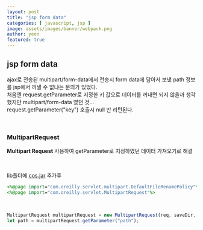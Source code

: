 ```yaml
---
layout: post
title: "jsp form data"
categories: [ javascript, jsp ]
image: assets/images/banner/webpack.png
author: yeon
featured: true
---
```


## jsp form data
ajax로 전송된 multipart/form-data에서 전송시 form data에 담아서 보낸 path 정보를 jsp에서 꺼낼 수 없냐는 문의가 있었다. <br>
처음엔 request.getParameter로 지정한 키 값으로 데이터를 꺼내면 되지 않을까 생각 했지만 multipart/form-data 였던 것... <br>
request.getParameter("key") 호출시 null 만 리턴된다. <br>

<br>

### MultipartRequest
**Multipart Request** 사용하여 getParameter로 지정하였던 데이터 가져오기로 해결 <br>

<br>

lib폴더에 [cos.jar](http://servlets.com/cos/) 추가후 <br>

```jsp
<%@page import="com.oreilly.servlet.multipart.DefaultFileRenamePolicy"%>
<%@page import="com.oreilly.servlet.MultipartRequest"%>
```

<br>

```javascript
MultipartRequest multipartRequest = new MultipartRequest(req, saveDir, maxSize, encType, new DefaultFileRenamePolicy());
let path = multipartRequest.getParameter("path");
```

<br>

<br><br><br>